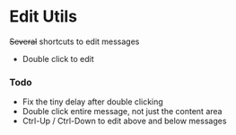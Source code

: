 # Edit Utils

~~Several~~ shortcuts to edit messages
- Double click to edit

### Todo
 - Fix the tiny delay after double clicking
 - Double click entire message, not just the content area
 - Ctrl-Up / Ctrl-Down to edit above and below messages
